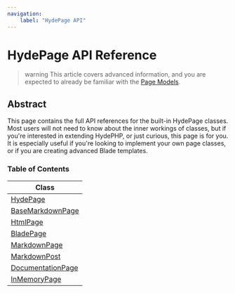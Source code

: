 ```yaml
---
navigation:
    label: "HydePage API"
---
```


# HydePage API Reference

>warning This article covers advanced information, and you are expected to already be familiar with the [Page Models](page-models).
 
## Abstract

This page contains the full API references for the built-in HydePage classes. Most users will not need to know about
the inner workings of classes, but if you're interested in extending HydePHP, or just curious, this page is for you.
It is especially useful if you're looking to implement your own page classes, or if you are creating advanced Blade templates.

### Table of Contents

| Class                                   |
|-----------------------------------------|
| [HydePage](#hydepage)                   |
| [BaseMarkdownPage](#basemarkdownpage)   |
| [HtmlPage](#basepage)                   |
| [BladePage](#markdownpage)              |
| [MarkdownPage](#markdownpage)           |
| [MarkdownPost](#markdownpost)           |
| [DocumentationPage](#documentationpage) |
| [InMemoryPage](#inmemorypage)           |

